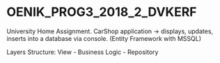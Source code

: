 # OENIK_PROG3_2018_2_DVKERF

University Home Assignment. 
CarShop application -> displays, updates, inserts into a database via console. (Entity Framework with MSSQL) 

Layers Structure:
View - Business Logic - Repository
	

	
